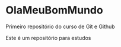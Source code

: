 # OlaMeuBomMundo
 Primeiro repositório do curso de Git e Github

 Este é um repositório para estudos
